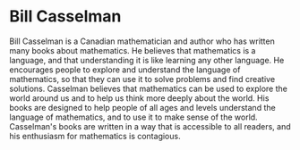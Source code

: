 # Bill Casselman

Bill Casselman is a Canadian mathematician and author who has written many books about mathematics. He believes that mathematics is a language, and that understanding it is like learning any other language. He encourages people to explore and understand the language of mathematics, so that they can use it to solve problems and find creative solutions. Casselman believes that mathematics can be used to explore the world around us and to help us think more deeply about the world. His books are designed to help people of all ages and levels understand the language of mathematics, and to use it to make sense of the world. Casselman's books are written in a way that is accessible to all readers, and his enthusiasm for mathematics is contagious.
